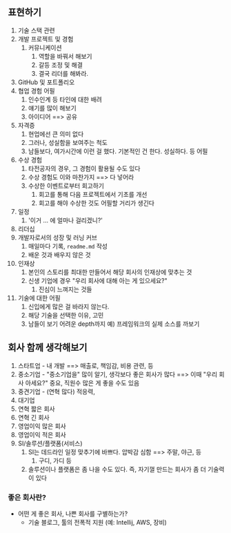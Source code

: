 ## 표현하기
1. 기술 스택 관련
2. 개발 프로젝트 및 경험
	1. 커뮤니케이션
		1. 역할을 바꿔서 해보기
		2. 갈등 조정 및 해결
		3. 결국 리더를 해봐라.
3. GitHub 및 포트폴리오
4. 협업 경험 어필
	1. 인수인계 등 타인에 대한 배려
	2. 얘기를 많이 해보기
	3. 아이디어 ==> 공유
5. 자격증
	1. 현업에선 큰 의미 없다
	2. 그러나, 성실함을 보여주는 척도
	3. 남들보다, 여가시간에 이런 걸 했다. 기본적인 건 한다. 성실하다. 등 어필
6. 수상 경험
	1. 타전공자의 경우, 그 경험이 활용될 수도 있다
	2. 수상 경험도 이와 마찬가지 ==> 다 넣어라
	3. 수상한 이벤트로부터 회고하기
		1. 회고를 통해 다음 프로젝트에서 기초를 개선
		2. 회고를 해야 수상한 것도 어필할 거리가 생긴다
7. 일정
	1. '이거 ... 에 얼마나 걸리겠니?'
8. 리더십
9. 개발자로서의 성장 및 러닝 커브
	1. 매일마다 기록, `readme.md` 작성
	2. 배운 것과 배우지 않은 것
10. 인재상
	1. 본인의 스토리를 최대한 만들어서 해당 회사의 인재상에 맞추는 것
	2. 신생 기업에 경우 "우리 회사에 대해 아는 게 있으세요?"
		1. 진심이 느껴지는 것들
11. 기술에 대한 어필
	1. 신입에게 많은 걸 바라지 않는다.
	2. 해당 기술을 선택한 이유, 고민
	3. 남들이 보기 어려운 depth까지 예) 프레임워크의 실제 소스를 까보기
## 회사 함께 생각해보기
1. 스타트업 - 내 개발 ==> 매출로, 책임감, 비용 관련, 등
2. 중소기업 - "중소기업을" 많이 알기, 생각보다 좋은 회사가 많다 ==> 이때 "우리 회사 아세요?" 중요, 직원수 많은 게 좋을 수도 있음
3. 중견기업 - (연혁 많다) 적응력,
4. 대기업
5. 연혁 짧은 회사
6. 연혁 긴 회사
7. 영업이익 많은 회사
8. 영업이익 적은 회사
9. SI/솔루션/플랫폼(서비스)
	1. SI는 데드라인 일정 맞추기에 바쁘다. 압박감 심함 ==> 주말, 야근, 등
		1. 구디, 가디 등
	2. 솔루션이나 플랫폼은 좀 나을 수도 있다. 즉, 자기껄 만드는 회사가 좀 더 기술력이 있다
### 좋은 회사란?
- 어떤 게 좋은 회사, 나쁜 회사를 구별하는가?
	- 기술 블로그, 툴의 전폭적 지원 (예: Intellij, AWS, 장비)
